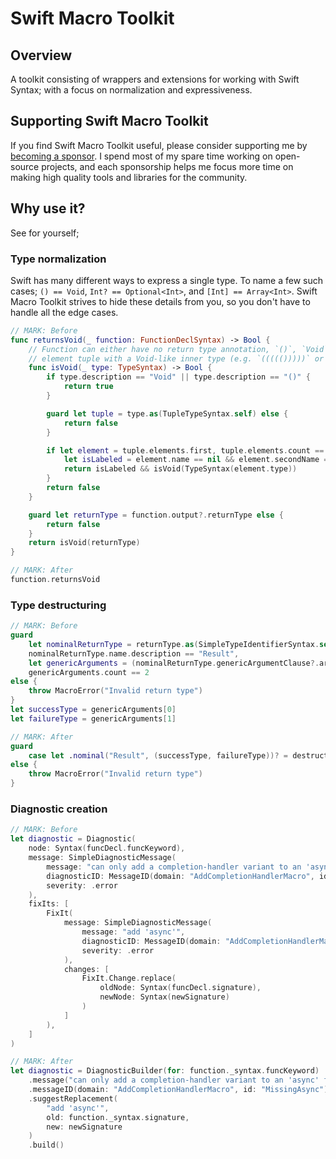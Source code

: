 # Swift Macro Toolkit

## Overview

A toolkit consisting of wrappers and extensions for working with Swift Syntax; with a focus
on normalization and expressiveness.

## Supporting Swift Macro Toolkit

If you find Swift Macro Toolkit useful, please consider supporting me by
[becoming a sponsor](https://github.com/sponsors/stackotter). I spend most of my spare time
working on open-source projects, and each sponsorship helps me focus more time on making
high quality tools and libraries for the community. 

## Why use it?

See for yourself;

### Type normalization

Swift has many different ways to express a single type. To name a few such cases; `() == Void`,
`Int? == Optional<Int>`, and `[Int] == Array<Int>`. Swift Macro Toolkit strives to hide these details
from you, so you don't have to handle all the edge cases.

```swift
// MARK: Before
func returnsVoid(_ function: FunctionDeclSyntax) -> Bool {
    // Function can either have no return type annotation, `()`, `Void`, or a nested single
    // element tuple with a Void-like inner type (e.g. `((((()))))` or `(((((Void)))))`)
    func isVoid(_ type: TypeSyntax) -> Bool {
        if type.description == "Void" || type.description == "()" {
            return true
        }

        guard let tuple = type.as(TupleTypeSyntax.self) else {
            return false
        }

        if let element = tuple.elements.first, tuple.elements.count == 1 {
            let isLabeled = element.name == nil && element.secondName == nil
            return isLabeled && isVoid(TypeSyntax(element.type))
        }
        return false
    }

    guard let returnType = function.output?.returnType else {
        return false
    }
    return isVoid(returnType)
}

// MARK: After
function.returnsVoid
```

### Type destructuring

```swift
// MARK: Before
guard
    let nominalReturnType = returnType.as(SimpleTypeIdentifierSyntax.self),
    nominalReturnType.name.description == "Result",
    let genericArguments = (nominalReturnType.genericArgumentClause?.arguments).map(Array.init),
    genericArguments.count == 2
else {
    throw MacroError("Invalid return type")
}
let successType = genericArguments[0]
let failureType = genericArguments[1]

// MARK: After
guard
    case let .nominal("Result", (successType, failureType))? = destructure(Type(returnType))
else {
    throw MacroError("Invalid return type")
}
```

### Diagnostic creation

```swift
// MARK: Before
let diagnostic = Diagnostic(
    node: Syntax(funcDecl.funcKeyword),
    message: SimpleDiagnosticMessage(
        message: "can only add a completion-handler variant to an 'async' function",
        diagnosticID: MessageID(domain: "AddCompletionHandlerMacro", id: "MissingAsync"),
        severity: .error
    ),
    fixIts: [
        FixIt(
            message: SimpleDiagnosticMessage(
                message: "add 'async'",
                diagnosticID: MessageID(domain: "AddCompletionHandlerMacro", id: "MissingAsync"),
                severity: .error
            ),
            changes: [
                FixIt.Change.replace(
                    oldNode: Syntax(funcDecl.signature),
                    newNode: Syntax(newSignature)
                )
            ]
        ),
    ]
)

// MARK: After
let diagnostic = DiagnosticBuilder(for: function._syntax.funcKeyword)
    .message("can only add a completion-handler variant to an 'async' function")
    .messageID(domain: "AddCompletionHandlerMacro", id: "MissingAsync")
    .suggestReplacement(
        "add 'async'",
        old: function._syntax.signature,
        new: newSignature
    )
    .build()
```
